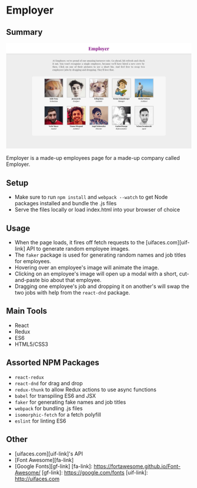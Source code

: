 # Employer

## Summary

![image](assets/employer-screenshot.png)

Employer is a made-up employees page for a made-up company called Employer.


## Setup
* Make sure to run `npm install` and `webpack --watch` to get Node packages installed and bundle the .js files
* Serve the files locally or load index.html into your browser of choice

## Usage
* When the page loads, it fires off fetch requests to the [uifaces.com][uif-link] API to generate random employee images.
* The `faker` package is used for generating random names and job titles for employees.
* Hovering over an employee's image will animate the image.
* Clicking on an employee's image will open up a modal with a short, cut-and-paste bio about that employee.
* Dragging one employee's job and dropping it on another's will swap the two jobs with help from the `react-dnd` package.

## Main Tools
* React
* Redux
* ES6
* HTML5/CSS3

## Assorted NPM Packages

* `react-redux`
* `react-dnd` for drag and drop
* `redux-thunk` to allow Redux actions to use async functions
* `babel` for transpiling ES6 and JSX
* `faker` for generating fake names and job titles
* `webpack` for bundling .js files
* `isomorphic-fetch` for a fetch polyfill
* `eslint` for linting ES6

## Other
* [uifaces.com][uif-link]'s API
* [Font Awesome][fa-link]
* [Google Fonts][gf-link]
[fa-link]: https://fortawesome.github.io/Font-Awesome/
[gf-link]: https://google.com/fonts
[uif-link]: http://uifaces.com
